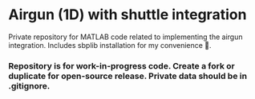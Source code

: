 # Airgun (1D) with shuttle integration
Private repository for MATLAB code related to implementing the airgun integration. Includes sbplib installation for my convenience 👏.

### Repository is for work-in-progress code. Create a fork or duplicate for open-source release. Private data should be in .gitignore.
